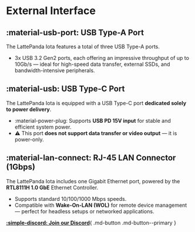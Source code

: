# External Interface

## :material-usb-port: USB Type-A Port

The LattePanda Iota features a total of three USB Type-A ports.

- 3x USB 3.2 Gen2 ports, each offering an impressive throughput of up to 10Gb/s — ideal for high-speed data transfer, external SSDs, and bandwidth-intensive peripherals.

## :material-usb: USB Type-C Port

The LattePanda Iota is equipped with a USB Type-C port **dedicated solely to power delivery**. 

- :material-power-plug: Supports **USB PD 15V input** for stable and efficient system power.
- ⚠️ This port **does not support data transfer or video output** — it is power-only.

## :material-lan-connect: RJ-45 LAN Connector (1Gbps)

The LattePanda Iota includes one Gigabit Ethernet port, powered by the **RTL8111H 1.0 GbE** Ethernet Controller. 

- Supports standard 10/100/1000 Mbps speeds.
- Compatible with **Wake-On-LAN (WOL)** for remote device management — perfect for headless setups or networked applications.



[**:simple-discord: Join our Discord**](https://discord.gg/k6YPYQgmHt){ .md-button .md-button--primary }
